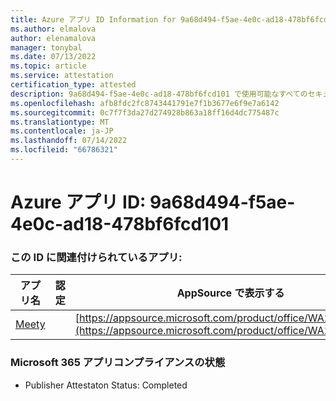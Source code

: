 ```yaml
---
title: Azure アプリ ID Information for 9a68d494-f5ae-4e0c-ad18-478bf6fcd101
ms.author: elmalova
author: elenamalova
manager: tonybal
ms.date: 07/13/2022
ms.topic: article
ms.service: attestation
certification_type: attested
description: 9a68d494-f5ae-4e0c-ad18-478bf6fcd101 で使用可能なすべてのセキュリティとコンプライアンス情報。
ms.openlocfilehash: afb8fdc2fc8743441791e7f1b3677e6f9e7a6142
ms.sourcegitcommit: 0c7f7f3da27d274928b863a18ff16d4dc775487c
ms.translationtype: MT
ms.contentlocale: ja-JP
ms.lasthandoff: 07/14/2022
ms.locfileid: "66786321"
---
```

# <a name="azure-app-id-9a68d494-f5ae-4e0c-ad18-478bf6fcd101"></a>Azure アプリ ID: 9a68d494-f5ae-4e0c-ad18-478bf6fcd101


### <a name="apps-associated-with-this-id"></a>この ID に関連付けられているアプリ:
| **アプリ名** | **認定** | **AppSource で表示する** |
|--------------|---------------|-----------------------|
| [Meety](../forward/WA200004258.md) |  | [https://appsource.microsoft.com/product/office/WA200004258](https://appsource.microsoft.com/product/office/WA200004258) |

### <a name="microsoft-365-app-compliance-status"></a>Microsoft 365 アプリコンプライアンスの状態
- Publisher Attestaton Status: Completed

